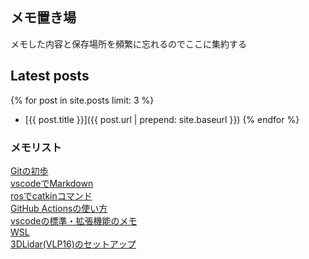 ## メモ置き場

メモした内容と保存場所を頻繁に忘れるのでここに集約する

## Latest posts

{% for post in site.posts limit: 3 %}
- [{{ post.title }}]({{ post.url | prepend: site.baseurl }})
{% endfor %}

### メモリスト

[Gitの初歩](articles/git.md)  
[vscodeでMarkdown](articles/markdown.md)  
[rosでcatkinコマンド](articles/ros_catkin.md)  
[GitHub Actionsの使い方](articles/github_actions.md)  
[vscodeの標準・拡張機能のメモ](articles/vscode.md)  
[WSL](articles/wsl.md)  
[3DLidar(VLP16)のセットアップ](articles/velodyne_VLP16_setup_memo.md)  

